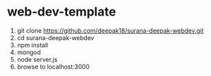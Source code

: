 # web-dev-template

1. git clone https://github.com/deepak18/surana-deepak-webdev.git
1. cd surana-deepak-webdev
1. npm install
1. mongod
1. node server.js
1. browse to localhost:3000

